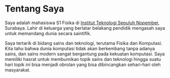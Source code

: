 # Tentang Saya

Saya adalah mahasiswa S1 Fisika di [Institut Teknologi Sepuluh Nopember](https://www.its.ac.id), Surabaya. Lahir di keluarga yang berlatar belakang pendidik mengasah saya untuk memandang dunia secara saintifik.

Saya tertarik di bidang sains dan teknologi, terutama Fisika dan Komputasi. Kita tahu bahwa dunia komputasi tidak akan berkembang tanpa adanya sains, dan sains modern sangat bergantung pada kekuatan komputasi. Saya memiliki hasrat untuk membumikan topik sains dan teknologi hingga suatu hari topik ini bisa menjadi obrolan yang bisa dibincangkan sehari-hari oleh masyarakat.
